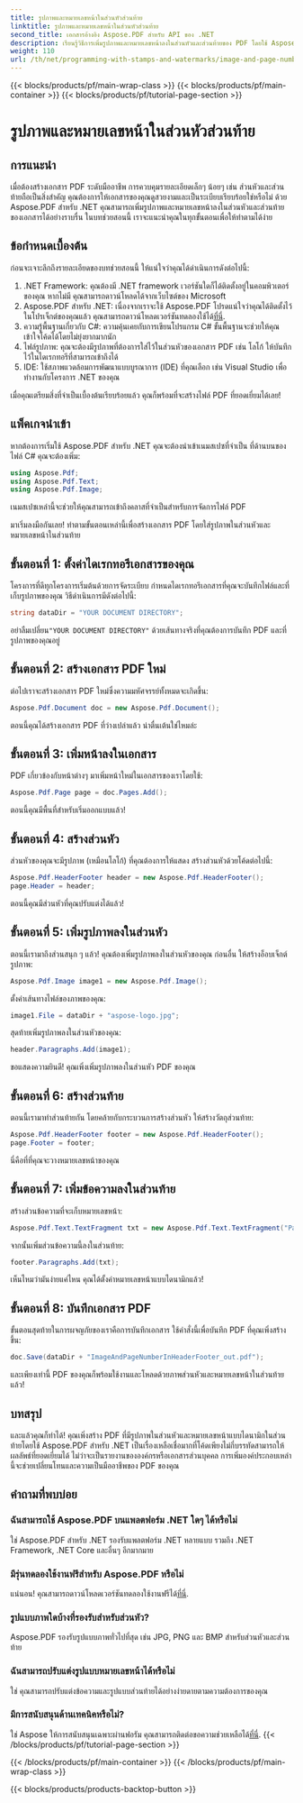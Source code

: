 ```yaml
---
title: รูปภาพและหมายเลขหน้าในส่วนหัวส่วนท้าย
linktitle: รูปภาพและหมายเลขหน้าในส่วนหัวส่วนท้าย
second_title: เอกสารอ้างอิง Aspose.PDF สำหรับ API ของ .NET
description: เรียนรู้วิธีการเพิ่มรูปภาพและหมายเลขหน้าลงในส่วนหัวและส่วนท้ายของ PDF โดยใช้ Aspose.PDF สำหรับ .NET ในบทช่วยสอนทีละขั้นตอนนี้
weight: 110
url: /th/net/programming-with-stamps-and-watermarks/image-and-page-number-in-header-footer-section/
---
```


{{< blocks/products/pf/main-wrap-class >}}
{{< blocks/products/pf/main-container >}}
{{< blocks/products/pf/tutorial-page-section >}}

# รูปภาพและหมายเลขหน้าในส่วนหัวส่วนท้าย

## การแนะนำ

เมื่อต้องสร้างเอกสาร PDF ระดับมืออาชีพ การควบคุมรายละเอียดเล็กๆ น้อยๆ เช่น ส่วนหัวและส่วนท้ายถือเป็นสิ่งสำคัญ คุณต้องการให้เอกสารของคุณดูสวยงามและเป็นระเบียบเรียบร้อยใช่หรือไม่ ด้วย Aspose.PDF สำหรับ .NET คุณสามารถเพิ่มรูปภาพและหมายเลขหน้าลงในส่วนหัวและส่วนท้ายของเอกสารได้อย่างราบรื่น ในบทช่วยสอนนี้ เราจะแนะนำคุณในทุกขั้นตอนเพื่อให้ทำตามได้ง่าย

## ข้อกำหนดเบื้องต้น

ก่อนจะเจาะลึกถึงรายละเอียดของบทช่วยสอนนี้ ให้แน่ใจว่าคุณได้ดำเนินการดังต่อไปนี้:

1. .NET Framework: คุณต้องมี .NET framework เวอร์ชันใดก็ได้ติดตั้งอยู่ในคอมพิวเตอร์ของคุณ หากไม่มี คุณสามารถดาวน์โหลดได้จากเว็บไซต์ของ Microsoft
2.  Aspose.PDF สำหรับ .NET: เนื่องจากเราจะใช้ Aspose.PDF โปรดแน่ใจว่าคุณได้ติดตั้งไว้ในโปรเจ็กต์ของคุณแล้ว คุณสามารถดาวน์โหลดเวอร์ชันทดลองใช้ได้[ที่นี่](https://releases.aspose.com/pdf/net/).
3. ความรู้พื้นฐานเกี่ยวกับ C#: ความคุ้นเคยกับการเขียนโปรแกรม C# ขั้นพื้นฐานจะช่วยให้คุณเข้าใจโค้ดได้โดยไม่ยุ่งยากมากนัก
4. ไฟล์รูปภาพ: คุณจะต้องมีรูปภาพที่ต้องการใส่ไว้ในส่วนหัวของเอกสาร PDF เช่น โลโก้ ให้บันทึกไว้ในไดเรกทอรีที่สามารถเข้าถึงได้ 
5. IDE: ใช้สภาพแวดล้อมการพัฒนาแบบบูรณาการ (IDE) ที่คุณเลือก เช่น Visual Studio เพื่อทำงานกับโครงการ .NET ของคุณ

เมื่อคุณเตรียมสิ่งที่จำเป็นเบื้องต้นเรียบร้อยแล้ว คุณก็พร้อมที่จะสร้างไฟล์ PDF ที่ยอดเยี่ยมได้เลย!

## แพ็คเกจนำเข้า

หากต้องการเริ่มใช้ Aspose.PDF สำหรับ .NET คุณจะต้องนำเข้าเนมสเปซที่จำเป็น ที่ด้านบนของไฟล์ C# คุณจะต้องเพิ่ม:

```csharp
using Aspose.Pdf;
using Aspose.Pdf.Text;
using Aspose.Pdf.Image;
```

เนมสเปซเหล่านี้จะช่วยให้คุณสามารถเข้าถึงคลาสที่จำเป็นสำหรับการจัดการไฟล์ PDF

มาเริ่มลงมือกันเลย! ทำตามขั้นตอนเหล่านี้เพื่อสร้างเอกสาร PDF โดยใส่รูปภาพในส่วนหัวและหมายเลขหน้าในส่วนท้าย

## ขั้นตอนที่ 1: ตั้งค่าไดเรกทอรีเอกสารของคุณ

โครงการที่ดีทุกโครงการเริ่มต้นด้วยการจัดระเบียบ กำหนดไดเรกทอรีเอกสารที่คุณจะบันทึกไฟล์และที่เก็บรูปภาพของคุณ วิธีดำเนินการมีดังต่อไปนี้:

```csharp
string dataDir = "YOUR DOCUMENT DIRECTORY";
```

 อย่าลืมเปลี่ยน`"YOUR DOCUMENT DIRECTORY"` ด้วยเส้นทางจริงที่คุณต้องการบันทึก PDF และที่รูปภาพของคุณอยู่

## ขั้นตอนที่ 2: สร้างเอกสาร PDF ใหม่

ต่อไปเราจะสร้างเอกสาร PDF ใหม่ซึ่งความมหัศจรรย์ทั้งหมดจะเกิดขึ้น:

```csharp
Aspose.Pdf.Document doc = new Aspose.Pdf.Document();
```

ตอนนี้คุณได้สร้างเอกสาร PDF ที่ว่างเปล่าแล้ว น่าตื่นเต้นใช่ไหมล่ะ

## ขั้นตอนที่ 3: เพิ่มหน้าลงในเอกสาร

PDF เกี่ยวข้องกับหน้าต่างๆ มาเพิ่มหน้าใหม่ในเอกสารของเราโดยใช้:

```csharp
Aspose.Pdf.Page page = doc.Pages.Add();
```

ตอนนี้คุณมีพื้นที่สำหรับเริ่มออกแบบแล้ว!

## ขั้นตอนที่ 4: สร้างส่วนหัว

ส่วนหัวของคุณจะมีรูปภาพ (เหมือนโลโก้) ที่คุณต้องการให้แสดง สร้างส่วนหัวด้วยโค้ดต่อไปนี้:

```csharp
Aspose.Pdf.HeaderFooter header = new Aspose.Pdf.HeaderFooter();
page.Header = header;
```

ตอนนี้คุณมีส่วนหัวที่คุณปรับแต่งได้แล้ว!

## ขั้นตอนที่ 5: เพิ่มรูปภาพลงในส่วนหัว

ตอนนี้เรามาถึงส่วนสนุก ๆ แล้ว! คุณต้องเพิ่มรูปภาพลงในส่วนหัวของคุณ ก่อนอื่น ให้สร้างอ็อบเจ็กต์รูปภาพ:

```csharp
Aspose.Pdf.Image image1 = new Aspose.Pdf.Image();
```

ตั้งค่าเส้นทางไฟล์ของภาพของคุณ:

```csharp
image1.File = dataDir + "aspose-logo.jpg";
```

สุดท้ายเพิ่มรูปภาพลงในส่วนหัวของคุณ:

```csharp
header.Paragraphs.Add(image1);
```

ขอแสดงความยินดี! คุณเพิ่งเพิ่มรูปภาพลงในส่วนหัว PDF ของคุณ

## ขั้นตอนที่ 6: สร้างส่วนท้าย

ตอนนี้เรามาทำส่วนท้ายกัน โดยคล้ายกับกระบวนการสร้างส่วนหัว ให้สร้างวัตถุส่วนท้าย:

```csharp
Aspose.Pdf.HeaderFooter footer = new Aspose.Pdf.HeaderFooter();
page.Footer = footer;
```

นี่คือที่ที่คุณจะวางหมายเลขหน้าของคุณ 

## ขั้นตอนที่ 7: เพิ่มข้อความลงในส่วนท้าย

สร้างส่วนข้อความที่จะเก็บหมายเลขหน้า:

```csharp
Aspose.Pdf.Text.TextFragment txt = new Aspose.Pdf.Text.TextFragment("Page: ($p of $P ) ");
```

จากนั้นเพิ่มส่วนข้อความนี้ลงในส่วนท้าย:

```csharp
footer.Paragraphs.Add(txt);
```

เห็นไหมว่ามันง่ายแค่ไหน คุณได้ตั้งค่าหมายเลขหน้าแบบไดนามิกแล้ว!

## ขั้นตอนที่ 8: บันทึกเอกสาร PDF

ขั้นตอนสุดท้ายในการผจญภัยของเราคือการบันทึกเอกสาร ใช้คำสั่งนี้เพื่อบันทึก PDF ที่คุณเพิ่งสร้างขึ้น:

```csharp
doc.Save(dataDir + "ImageAndPageNumberInHeaderFooter_out.pdf");
```

และเพียงเท่านี้ PDF ของคุณก็พร้อมใช้งานและโหลดด้วยภาพส่วนหัวและหมายเลขหน้าในส่วนท้ายแล้ว!

## บทสรุป

และแล้วคุณก็ทำได้! คุณเพิ่งสร้าง PDF ที่มีรูปภาพในส่วนหัวและหมายเลขหน้าแบบไดนามิกในส่วนท้ายโดยใช้ Aspose.PDF สำหรับ .NET เป็นเรื่องเหลือเชื่อมากที่โค้ดเพียงไม่กี่บรรทัดสามารถให้ผลลัพธ์ที่ยอดเยี่ยมได้ ไม่ว่าจะเป็นรายงานขององค์กรหรือเอกสารส่วนบุคคล การเพิ่มองค์ประกอบเหล่านี้จะช่วยเปลี่ยนโทนและความเป็นมืออาชีพของ PDF ของคุณ

## คำถามที่พบบ่อย

### ฉันสามารถใช้ Aspose.PDF บนแพลตฟอร์ม .NET ใดๆ ได้หรือไม่
ใช่ Aspose.PDF สำหรับ .NET รองรับแพลตฟอร์ม .NET หลายแบบ รวมถึง .NET Framework, .NET Core และอื่นๆ อีกมากมาย

### มีรุ่นทดลองใช้งานฟรีสำหรับ Aspose.PDF หรือไม่
 แน่นอน! คุณสามารถดาวน์โหลดเวอร์ชันทดลองใช้งานฟรีได้[ที่นี่](https://releases.aspose.com/).

### รูปแบบภาพใดบ้างที่รองรับสำหรับส่วนหัว?
Aspose.PDF รองรับรูปแบบภาพทั่วไปที่สุด เช่น JPG, PNG และ BMP สำหรับส่วนหัวและส่วนท้าย

### ฉันสามารถปรับแต่งรูปแบบหมายเลขหน้าได้หรือไม่
ใช่ คุณสามารถปรับแต่งข้อความและรูปแบบส่วนท้ายได้อย่างง่ายดายตามความต้องการของคุณ

### มีการสนับสนุนด้านเทคนิคหรือไม่?
 ใช่ Aspose ให้การสนับสนุนเฉพาะผ่านฟอรัม คุณสามารถติดต่อขอความช่วยเหลือได้[ที่นี่](https://forum.aspose.com/c/pdf/10).
{{< /blocks/products/pf/tutorial-page-section >}}

{{< /blocks/products/pf/main-container >}}
{{< /blocks/products/pf/main-wrap-class >}}

{{< blocks/products/products-backtop-button >}}
